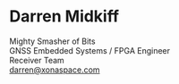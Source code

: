 # Darren Midkiff #
Mighty Smasher of Bits  
GNSS Embedded Systems / FPGA Engineer  
Receiver Team  
darren@xonaspace.com  

<!---
darrenxonaspace/darrenxonaspace is a ✨ special ✨ repository because its `README.md` (this file) appears on your GitHub profile.
You can click the Preview link to take a look at your changes.
--->
